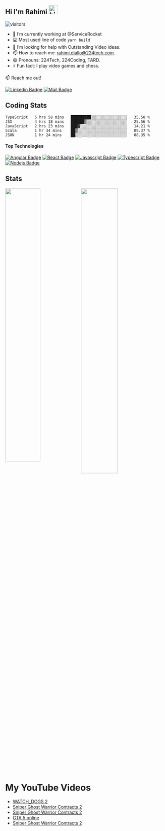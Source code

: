 ## Hi I'm **Rahimi** <img src="https://user-images.githubusercontent.com/1303154/88677602-1635ba80-d120-11ea-84d8-d263ba5fc3c0.gif" width="28px" alt="hi">
![visitors](https://visitor-badge.glitch.me/badge?page_id=tard916.tard916)

- 🔭 I’m currently working at @ServiceRocket
- :computer: Most used line of code `yarn build`
- 🤔 I’m looking for help with Outstanding Video ideas.
- 📫 How to reach me: rahimi.diallo@224tech.com.
- 😄 Pronouns: 224Tech, 224Coding, TARD.
- ⚡ Fun fact: I play video games and chess.


:mailbox: Reach me out!

[![Linkedin Badge](https://img.shields.io/badge/-rahimi-0e76a8?style=flat&labelColor=0e76a8&logo=linkedin&logoColor=white)](https://www.linkedin.com/in/thierno-abdoul-rahim-diallo/) 
[![Mail Badge](https://img.shields.io/badge/-rahimi.diallo-c0392b?style=flat&labelColor=c0392b&logo=gmail&logoColor=white)](mailto:rahimi.diallo@224tech.com)

## Coding Stats
<!--START_SECTION:waka-->
```text
TypeScript   5 hrs 58 mins   █████████░░░░░░░░░░░░░░░░   35.50 % 
JSX          4 hrs 18 mins   ██████▒░░░░░░░░░░░░░░░░░░   25.56 % 
JavaScript   2 hrs 23 mins   ███▓░░░░░░░░░░░░░░░░░░░░░   14.21 % 
Scala        1 hr 34 mins    ██▒░░░░░░░░░░░░░░░░░░░░░░   09.37 % 
JSON         1 hr 24 mins    ██░░░░░░░░░░░░░░░░░░░░░░░   08.35 % 
```
<!--END_SECTION:waka-->


[comment]: <> (## Languages)

[comment]: <> (<img align="left" alt="NodeJS" src="https://img.shields.io/badge/Node.js-339933?style=for-the-badge&labelColor=1e2122&logoColor=339933&logo=node-dot-js"/>)

[comment]: <> (<img align="left" align="left" alt="JavaScript" src="https://img.shields.io/badge/javascript-%23323330.svg?style=for-the-badge&logo=javascript&logoColor-%23F7DF1E"/>)

[comment]: <> (<img align="left" alt="NodeJS" src="https://img.shields.io/badge/PHP-777BB4?style=for-the-badge&labelColor=212433&logoColor=777BB4&logo=php"/>)

[comment]: <> (<img align="left" alt="NodeJS" src="https://img.shields.io/badge/Java-007396?style=for-the-badge&labelColor=f5971f&logoColor=007396&logo=java"/>)

[comment]: <> (<img align="left" alt="NodeJS" src="https://img.shields.io/badge/Angular-DD0031?style=for-the-badge&labelColor=ffffff&logoColor=DD0031&logo=angular"/>)

[comment]: <> (<img align="left" alt="NodeJS" src="https://img.shields.io/badge/React-61DAFB?style=for-the-badge&labelColor=20232A&logoColor=61DAFB&logo=react"/>)

[comment]: <> (<img align="left" alt="NodeJS" src="https://img.shields.io/badge/TypeScript-3178C6?style=for-the-badge&labelColor=ffffff&logoColor=3178C6&logo=typescript"/>)

#### Top Technologies

[![Angular Badge](https://img.shields.io/badge/Angular-DD0031?style=for-the-badge&labelColor=ffffff&logoColor=DD0031&logo=angular)](#)
[![React Badge](https://img.shields.io/badge/-React-61DBFB?style=for-the-badge&labelColor=black&logo=react&logoColor=61DBFB)](#) 
[![Javascript Badge](https://img.shields.io/badge/-Javascript-F0DB4F?style=for-the-badge&labelColor=black&logo=javascript&logoColor=F0DB4F)](#) 
[![Typescript Badge](https://img.shields.io/badge/-Typescript-007acc?style=for-the-badge&labelColor=black&logo=typescript&logoColor=007acc)](#) 
[![Nodejs Badge](https://img.shields.io/badge/-Nodejs-3C873A?style=for-the-badge&labelColor=black&logo=node.js&logoColor=3C873A)](#) 

## Stats
<img align="left" width="47%" src="https://github-readme-stats.vercel.app/api?username=tard916&count_private=true&theme=tokyonight&hide=contribs,prs,issues" />
<img align="left" width="48%" src="https://github-readme-stats.vercel.app/api/top-langs/?username=tard916&layout=compact" />

<br />
<br />
<br />
<br />
<br />
<br />
<br />
<br /><br />

<br />

# **My YouTube Videos** 
<!-- YT_VIDEO_LIST:START -->
- [WATCH_DOGS 2](https://www.youtube.com/watch?v=jrTB2ghbtaw)
- [Sniper Ghost Warrior Contracts 2](https://www.youtube.com/watch?v=vPBa6xqPqHk)
- [Sniper Ghost Warrior Contracts 2](https://www.youtube.com/watch?v=UWOWkBWrljQ)
- [GTA 5 online](https://www.youtube.com/watch?v=FgSxywVpSAM)
- [Sniper Ghost Warrior Contracts 2](https://www.youtube.com/watch?v=89MBWL5fgV8)
<!-- YT_VIDEO_LIST:END -->

